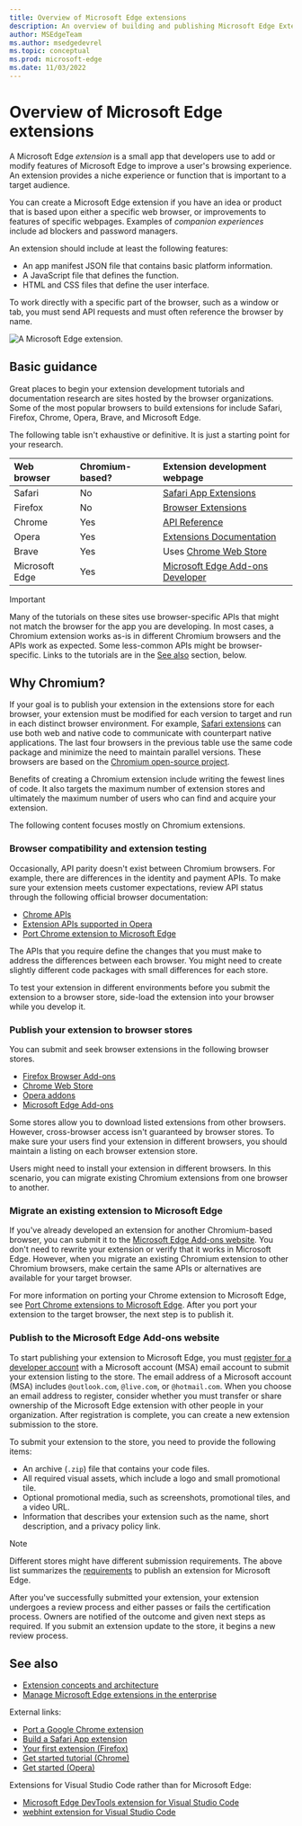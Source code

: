 ```yaml
---
title: Overview of Microsoft Edge extensions
description: An overview of building and publishing Microsoft Edge Extensions.
author: MSEdgeTeam
ms.author: msedgedevrel
ms.topic: conceptual
ms.prod: microsoft-edge
ms.date: 11/03/2022
---
```

# Overview of Microsoft Edge extensions

A Microsoft Edge *extension* is a small app that developers use to add or modify features of Microsoft Edge to improve a user's browsing experience.  An extension provides a niche experience or function that is important to a target audience.

You can create a Microsoft Edge extension if you have an idea or product that is based upon either a specific web browser, or improvements to features of specific webpages.  Examples of *companion experiences* include ad blockers and password managers.

An extension should include at least the following features:

*   An app manifest JSON file that contains basic platform information.
*   A JavaScript file that defines the function.
*   HTML and CSS files that define the user interface.

To work directly with a specific part of the browser, such as a window or tab, you must send API requests and must often reference the browser by name.

![A Microsoft Edge extension.](./media/example-extension-screenshot.png)


<!-- ====================================================================== -->
## Basic guidance

Great places to begin your extension development tutorials and documentation research are sites hosted by the browser organizations.  Some of the most popular browsers to build extensions for include Safari, Firefox, Chrome, Opera, Brave, and Microsoft Edge. 

The following table isn't exhaustive or definitive. It is just a starting point for your research.

| Web browser | Chromium-based? | Extension development webpage |
|:--- |:--- |:--- |
| Safari | No | [Safari App Extensions](https://developer.apple.com/documentation/safariservices/safari_app_extensions) |
| Firefox | No | [Browser Extensions](https://developer.mozilla.org/docs/Mozilla/Add-ons/WebExtensions) |
| Chrome | Yes | [API Reference](https://developer.chrome.com/extensions) |
| Opera | Yes | [Extensions Documentation](https://dev.opera.com/extensions) |
| Brave | Yes | Uses [Chrome Web Store](https://chrome.google.com/webstore/category/extensions) |
| Microsoft Edge | Yes | [Microsoft Edge Add-ons Developer](https://developer.microsoft.com/microsoft-edge/extensions) |

> [!IMPORTANT]
> Many of the tutorials on these sites use browser-specific APIs that might not match the browser for the app you are developing.  In most cases, a Chromium extension works as-is in different Chromium browsers and the APIs work as expected.  Some less-common APIs might be browser-specific.  Links to the tutorials are in the [See also](#see-also) section, below.


<!-- ====================================================================== -->
## Why Chromium?

If your goal is to publish your extension in the extensions store for each browser, your extension must be modified for each version to target and run in each distinct browser environment.  For example, [Safari extensions](https://developer.apple.com/documentation/safariservices/safari_app_extensions) can use both web and native code to communicate with counterpart native applications.  The last four browsers in the previous table use the same code package and minimize the need to maintain parallel versions.  These browsers are based on the [Chromium open-source project](https://www.chromium.org/Home).

Benefits of creating a Chromium extension include writing the fewest lines of code.  It also targets the maximum number of extension stores and ultimately the maximum number of users who can find and acquire your extension.

The following content focuses mostly on Chromium extensions.


<!-- ====================================================================== -->
### Browser compatibility and extension testing

Occasionally, API parity doesn't exist between Chromium browsers.  For example, there are differences in the identity and payment APIs.  To make sure your extension meets customer expectations, review API status through the following official browser documentation:

*   [Chrome APIs](https://developer.chrome.com/extensions/api_index)
*   [Extension APIs supported in Opera](https://dev.opera.com/extensions/apis)
*   [Port Chrome extension to Microsoft Edge](developer-guide/port-chrome-extension.md)

The APIs that you require define the changes that you must make to address the differences between each browser.  You might need to create slightly different code packages with small differences for each store.

To test your extension in different environments before you submit the extension to a browser store, side-load the extension into your browser while you develop it.

<!-- ====================================================================== -->
### Publish your extension to browser stores

You can submit and seek browser extensions in the following browser stores.

*   [Firefox Browser Add-ons](https://addons.mozilla.org/firefox/extensions)
*   [Chrome Web Store](https://chrome.google.com/webstore/category/extensions)
*   [Opera addons](https://addons.opera.com/extensions)
*   [Microsoft Edge Add-ons](https://microsoftedge.microsoft.com/addons/category/Edge-Extensions)

Some stores allow you to download listed extensions from other browsers.  However, cross-browser access isn't guaranteed by browser stores.  To make sure your users find your extension in different browsers, you should maintain a listing on each browser extension store.

Users might need to install your extension in different browsers. In this scenario, you can migrate existing Chromium extensions from one browser to another.

### Migrate an existing extension to Microsoft Edge

If you've already developed an extension for another Chromium-based browser, you can submit it to the [Microsoft Edge Add-ons website](https://microsoftedge.microsoft.com/addons/Microsoft-Edge-Extensions-Home). You don't need to rewrite your extension or verify that it works in Microsoft Edge.  However, when you migrate an existing Chromium extension to other Chromium browsers, make certain the same APIs or alternatives are available for your target browser.

For more information on porting your Chrome extension to Microsoft Edge, see [Port Chrome extensions to Microsoft Edge](developer-guide/port-chrome-extension.md). After you port your extension to the target browser, the next step is to publish it.

### Publish to the Microsoft Edge Add-ons website

To start publishing your extension to Microsoft Edge, you must [register for a developer account](https://developer.microsoft.com/registration) with a Microsoft account (MSA) email account to submit your extension listing to the store.  The email address of a Microsoft account (MSA) includes `@outlook.com`, `@live.com`, or `@hotmail.com`.  When you choose an email address to register, consider whether you must transfer or share ownership of the Microsoft Edge extension with other people in your organization.  After registration is complete, you can create a new extension submission to the store.

To submit your extension to the store, you need to provide the following items:

*   An archive (`.zip`) file that contains your code files.
*   All required visual assets, which include a logo and small promotional tile.
*   Optional promotional media, such as screenshots, promotional tiles, and a video URL.
*   Information that describes your extension such as the name, short description, and a privacy policy link.

> [!NOTE]
> Different stores might have different submission requirements.  The above list summarizes the [requirements](publish/publish-extension.md) to publish an extension for Microsoft Edge.

After you've successfully submitted your extension, your extension undergoes a review process and either passes or fails the certification process.  Owners are notified of the outcome and given next steps as required.  If you submit an extension update to the store, it begins a new review process.


<!-- ====================================================================== -->
## See also

*  [Extension concepts and architecture](getting-started/index.md)
*  [Manage Microsoft Edge extensions in the enterprise](/deployedge/microsoft-edge-manage-extensions)

External links:
*  [Port a Google Chrome extension](https://extensionworkshop.com/documentation/develop/porting-a-google-chrome-extension)
*  [Build a Safari App extension](https://developer.apple.com/documentation/safariservices/safari_app_extensions/building_a_safari_app_extension)
*  [Your first extension (Firefox)](https://developer.mozilla.org/docs/Mozilla/Add-ons/WebExtensions/Your_first_WebExtension)
*  [Get started tutorial (Chrome)](https://developer.chrome.com/extensions/getstarted)
*  [Get started (Opera)](https://dev.opera.com/extensions/getting-started)

Extensions for Visual Studio Code rather than for Microsoft Edge:
*  [Microsoft Edge DevTools extension for Visual Studio Code](../visual-studio-code/microsoft-edge-devtools-extension.md)
*  [webhint extension for Visual Studio Code](../visual-studio-code/webhint.md)
